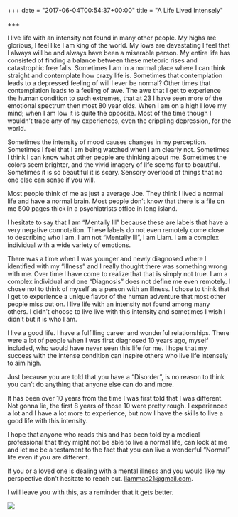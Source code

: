 +++
date = "2017-06-04T00:54:37+00:00"
title = "A Life Lived Intensely"

+++


I live life with an intensity not found in many other people. My highs are glorious, I feel like I am king of the world. My lows are devastating I feel that I always will be and always have been a miserable person. My entire life has consisted of finding a balance between these meteoric rises and catastrophic free falls. Sometimes I am in a normal place where I can think straight and contemplate how crazy life is. Sometimes that contemplation leads to a depressed feeling of will I ever be normal? Other times that contemplation leads to a feeling of awe. The awe that I get to experience the human condition to such extremes, that at 23 I have seen more of the emotional spectrum then most 80 year olds. When I am on a high I love my mind; when I am low it is quite the opposite. Most of the time though I wouldn’t trade any of my experiences, even the crippling depression, for the world.

Sometimes the intensity of mood causes changes in my perception. Sometimes I feel that I am being watched when I am clearly not. Sometimes I think I can know what other people are thinking about me. Sometimes the colors seem brighter, and the vivid imagery of life seems far to beautiful. Sometimes it is so beautiful it is scary. Sensory overload of things that no one else can sense if you will.

Most people think of me as just a average Joe. They think I lived a normal life and have a normal brain. Most people don’t know that there is a file on me 500 pages thick in a psychiatrists office in long island.

I hesitate to say that I am “Mentally Ill” because these are labels that have a very negative connotation. These labels do not even remotely come close to describing who I am. I am not “Mentally Ill”, I am Liam. I am a complex individual with a wide variety of emotions.

There was a time when I was younger and newly diagnosed where I identified with my “Illness” and I really thought there was something wrong with me. Over time I have come to realize that that is simply not true. I am a complex individual and one “Diagnosis” does not define me even remotely. I chose not to think of myself as a person with an illness. I chose to think that I get to experience a unique flavor of the human adventure that most other people miss out on. I live life with an intensity not found among many others. I didn’t choose to live live with this intensity and sometimes I wish I didn’t but it is who I am.

I live a good life. I have a fulfilling career and wonderful relationships. There were a lot of people when I was first diagnosed 10 years ago, myself included, who would have never seen this life for me. I hope that my success with the intense condition can inspire others who live life intensely to aim high.

Just because you are told that you have a “Disorder”, is no reason to think you can’t do anything that anyone else can do and more.

It has been over 10 years from the time I was first told that I was different. Not gonna lie, the first 8 years of those 10 were pretty rough. I experienced a lot and I have a lot more to experience, but now I have the skills to live a good life with this intensity.

I hope that anyone who reads this and has been told by a medical professional that they might not be able to live a normal life, can look at me and let me be a testament to the fact that you can live a wonderful “Normal” life even if you are different.

If you or a loved one is dealing with a mental illness and you would like my perspective don’t hesitate to reach out. liammac21@gmail.com.

I will leave you with this, as a reminder that it gets better.

![](/bp.png)

